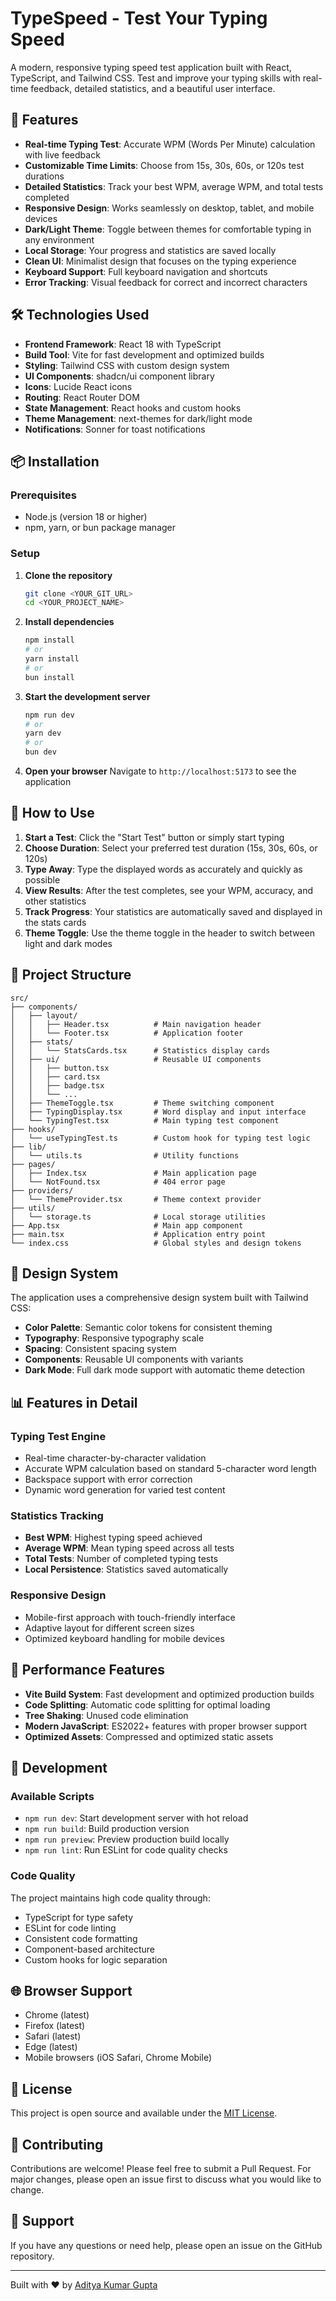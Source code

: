 # TypeSpeed - Test Your Typing Speed

A modern, responsive typing speed test application built with React, TypeScript, and Tailwind CSS. Test and improve your typing skills with real-time feedback, detailed statistics, and a beautiful user interface.

## 🚀 Features

- **Real-time Typing Test**: Accurate WPM (Words Per Minute) calculation with live feedback
- **Customizable Time Limits**: Choose from 15s, 30s, 60s, or 120s test durations
- **Detailed Statistics**: Track your best WPM, average WPM, and total tests completed
- **Responsive Design**: Works seamlessly on desktop, tablet, and mobile devices
- **Dark/Light Theme**: Toggle between themes for comfortable typing in any environment
- **Local Storage**: Your progress and statistics are saved locally
- **Clean UI**: Minimalist design that focuses on the typing experience
- **Keyboard Support**: Full keyboard navigation and shortcuts
- **Error Tracking**: Visual feedback for correct and incorrect characters

## 🛠️ Technologies Used

- **Frontend Framework**: React 18 with TypeScript
- **Build Tool**: Vite for fast development and optimized builds
- **Styling**: Tailwind CSS with custom design system
- **UI Components**: shadcn/ui component library
- **Icons**: Lucide React icons
- **Routing**: React Router DOM
- **State Management**: React hooks and custom hooks
- **Theme Management**: next-themes for dark/light mode
- **Notifications**: Sonner for toast notifications

## 📦 Installation

### Prerequisites

- Node.js (version 18 or higher)
- npm, yarn, or bun package manager

### Setup

1. **Clone the repository**
   ```bash
   git clone <YOUR_GIT_URL>
   cd <YOUR_PROJECT_NAME>
   ```

2. **Install dependencies**
   ```bash
   npm install
   # or
   yarn install
   # or
   bun install
   ```

3. **Start the development server**
   ```bash
   npm run dev
   # or
   yarn dev
   # or
   bun dev
   ```

4. **Open your browser**
   Navigate to `http://localhost:5173` to see the application

## 🎯 How to Use

1. **Start a Test**: Click the "Start Test" button or simply start typing
2. **Choose Duration**: Select your preferred test duration (15s, 30s, 60s, or 120s)
3. **Type Away**: Type the displayed words as accurately and quickly as possible
4. **View Results**: After the test completes, see your WPM, accuracy, and other statistics
5. **Track Progress**: Your statistics are automatically saved and displayed in the stats cards
6. **Theme Toggle**: Use the theme toggle in the header to switch between light and dark modes

## 📁 Project Structure

```
src/
├── components/
│   ├── layout/
│   │   ├── Header.tsx          # Main navigation header
│   │   └── Footer.tsx          # Application footer
│   ├── stats/
│   │   └── StatsCards.tsx      # Statistics display cards
│   ├── ui/                     # Reusable UI components
│   │   ├── button.tsx
│   │   ├── card.tsx
│   │   ├── badge.tsx
│   │   └── ...
│   ├── ThemeToggle.tsx         # Theme switching component
│   ├── TypingDisplay.tsx       # Word display and input interface
│   └── TypingTest.tsx          # Main typing test component
├── hooks/
│   └── useTypingTest.ts        # Custom hook for typing test logic
├── lib/
│   └── utils.ts                # Utility functions
├── pages/
│   ├── Index.tsx               # Main application page
│   └── NotFound.tsx            # 404 error page
├── providers/
│   └── ThemeProvider.tsx       # Theme context provider
├── utils/
│   └── storage.ts              # Local storage utilities
├── App.tsx                     # Main app component
├── main.tsx                    # Application entry point
└── index.css                   # Global styles and design tokens
```

## 🎨 Design System

The application uses a comprehensive design system built with Tailwind CSS:

- **Color Palette**: Semantic color tokens for consistent theming
- **Typography**: Responsive typography scale
- **Spacing**: Consistent spacing system
- **Components**: Reusable UI components with variants
- **Dark Mode**: Full dark mode support with automatic theme detection

## 📊 Features in Detail

### Typing Test Engine
- Real-time character-by-character validation
- Accurate WPM calculation based on standard 5-character word length
- Backspace support with error correction
- Dynamic word generation for varied test content

### Statistics Tracking
- **Best WPM**: Highest typing speed achieved
- **Average WPM**: Mean typing speed across all tests
- **Total Tests**: Number of completed typing tests
- **Local Persistence**: Statistics saved automatically

### Responsive Design
- Mobile-first approach with touch-friendly interface
- Adaptive layout for different screen sizes
- Optimized keyboard handling for mobile devices

## 🚀 Performance Features

- **Vite Build System**: Fast development and optimized production builds
- **Code Splitting**: Automatic code splitting for optimal loading
- **Tree Shaking**: Unused code elimination
- **Modern JavaScript**: ES2022+ features with proper browser support
- **Optimized Assets**: Compressed and optimized static assets

## 🔧 Development

### Available Scripts

- `npm run dev`: Start development server with hot reload
- `npm run build`: Build production version
- `npm run preview`: Preview production build locally
- `npm run lint`: Run ESLint for code quality checks

### Code Quality

The project maintains high code quality through:
- TypeScript for type safety
- ESLint for code linting
- Consistent code formatting
- Component-based architecture
- Custom hooks for logic separation

## 🌐 Browser Support

- Chrome (latest)
- Firefox (latest)
- Safari (latest)
- Edge (latest)
- Mobile browsers (iOS Safari, Chrome Mobile)

## 📄 License

This project is open source and available under the [MIT License](LICENSE).

## 🤝 Contributing

Contributions are welcome! Please feel free to submit a Pull Request. For major changes, please open an issue first to discuss what you would like to change.

## 📧 Support

If you have any questions or need help, please open an issue on the GitHub repository.

---

Built with ❤️ by [Aditya Kumar Gupta](mailto:aditya.rakesh.2005@gmail.com)